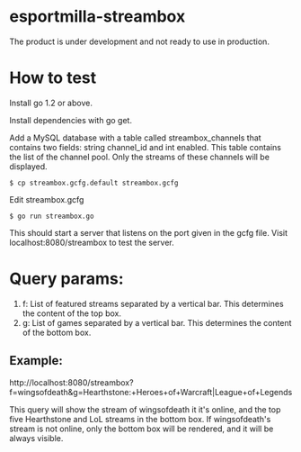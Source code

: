 esportmilla-streambox
=====================

The product is under development and not ready to use in production.

How to test
===========

Install go 1.2 or above.

Install dependencies with go get.

Add a MySQL database with a table called streambox_channels that contains two fields: string channel_id and int enabled. This table contains the list of the channel pool. Only the streams of these channels will be displayed.

`$ cp streambox.gcfg.default streambox.gcfg`

Edit streambox.gcfg

`$ go run streambox.go`

This should start a server that listens on the port given in the gcfg file. Visit localhost:8080/streambox to test the server. 

Query params:
=============

1. f: List of featured streams separated by a vertical bar. This determines the content of the top box.
2. g: List of games separated by a vertical bar. This determines the content of the bottom box.

Example:
--------

http://localhost:8080/streambox?f=wingsofdeath&g=Hearthstone:+Heroes+of+Warcraft|League+of+Legends

This query will show the stream of wingsofdeath it it's online, and the top five Hearthstone and LoL streams in the bottom box. If wingsofdeath's stream is not online, only the bottom box will be rendered, and it will be always visible.
